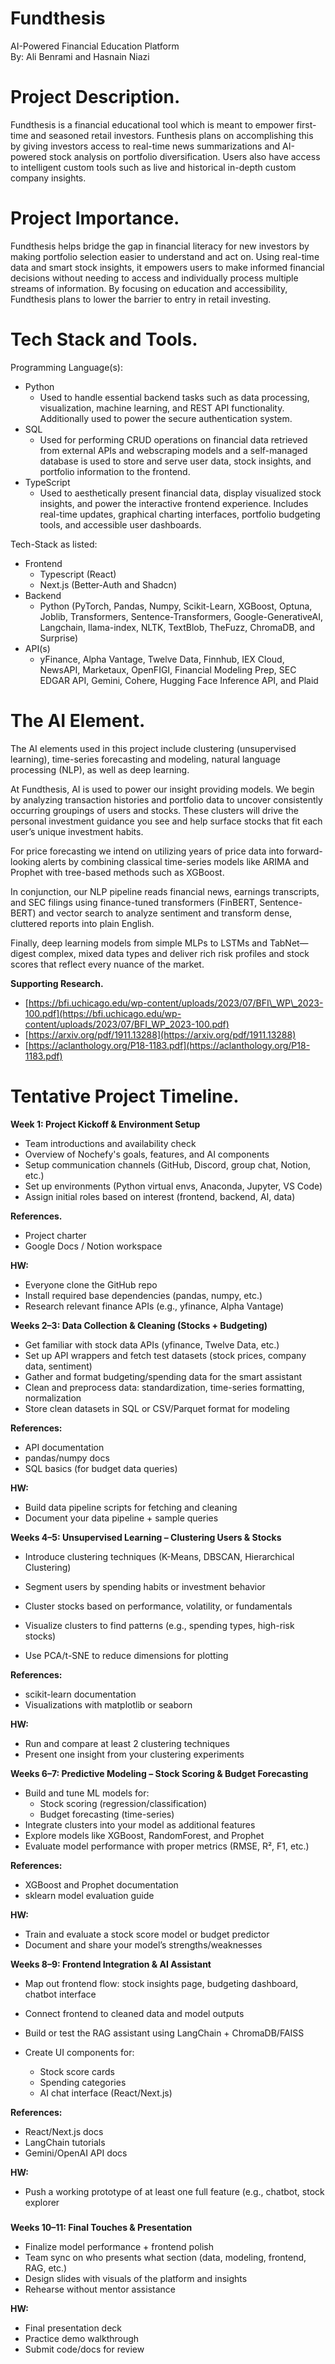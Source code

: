 # **Fundthesis**

AI-Powered Financial Education Platform  
By: Ali Benrami and Hasnain Niazi

# **Project Description.**

Fundthesis is a financial educational tool which is meant to empower first-time and seasoned retail investors. Funthesis plans on accomplishing this by giving investors access to real-time news summarizations and AI-powered stock analysis on portfolio diversification. Users also have access to intelligent custom tools such as live and historical in-depth custom company insights. 

# **Project Importance.**

Fundthesis helps bridge the gap in financial literacy for new investors by making portfolio selection easier to understand and act on. Using real-time data and smart stock insights, it empowers users to make informed financial decisions without needing to access and individually process multiple streams of information. By focusing on education and accessibility, Fundthesis plans to lower the barrier to entry in retail investing. 

# **Tech Stack and Tools.**

Programming Language(s):

* Python   
  * Used to handle essential backend tasks such as data processing, visualization, machine learning, and REST API functionality. Additionally used to power the secure authentication system.  
* SQL  
  * Used for performing CRUD operations on financial data retrieved from external APIs and webscraping models and a self-managed database is used to store and serve user data, stock insights, and portfolio information to the frontend.  
* TypeScript   
  * Used to aesthetically present financial data, display visualized stock insights, and power the interactive frontend experience. Includes real-time updates, graphical charting interfaces, portfolio budgeting tools, and accessible user dashboards.

Tech-Stack as listed:

* Frontend  
  * Typescript (React)  
  * Next.js (Better-Auth and Shadcn)  
* Backend  
  * Python (PyTorch, Pandas, Numpy, Scikit-Learn, XGBoost, Optuna, Joblib, Transformers, Sentence-Transformers, Google-GenerativeAI, Langchain, llama-index, NLTK, TextBlob, TheFuzz, ChromaDB, and Surprise)   
* API(s)  
  * yFinance, Alpha Vantage, Twelve Data, Finnhub, IEX Cloud, NewsAPI, Marketaux, OpenFIGI, Financial Modeling Prep, SEC EDGAR API, Gemini, Cohere, Hugging Face Inference API, and Plaid

# **The AI Element.**

The AI elements used in this project include clustering (unsupervised learning), time-series forecasting and modeling, natural language processing (NLP), as well as deep learning.

At Fundthesis, AI is used to power our insight providing models. We begin by analyzing transaction histories and portfolio data to uncover consistently occurring groupings of users and stocks. These clusters will drive the personal investment guidance you see and help surface stocks that fit each user’s unique investment habits. 

For price forecasting we intend on utilizing years of price data into forward-looking alerts by combining classical time-series models like ARIMA and Prophet with tree-based methods such as XGBoost. 

In conjunction, our NLP pipeline reads financial news, earnings transcripts, and SEC filings using finance-tuned transformers (FinBERT, Sentence-BERT) and vector search to analyze sentiment and transform dense, cluttered reports into plain English. 

Finally, deep learning models from simple MLPs to LSTMs and TabNet—digest complex, mixed data types and deliver rich risk profiles and stock scores that reflect every nuance of the market.

**Supporting Research.**

* [https://bfi.uchicago.edu/wp-content/uploads/2023/07/BFI\_WP\_2023-100.pdf](https://bfi.uchicago.edu/wp-content/uploads/2023/07/BFI_WP_2023-100.pdf)  
* [https://arxiv.org/pdf/1911.13288](https://arxiv.org/pdf/1911.13288)  
* [https://aclanthology.org/P18-1183.pdf](https://aclanthology.org/P18-1183.pdf)

# **Tentative Project Timeline.**

**Week 1: Project Kickoff & Environment Setup**

* Team introductions and availability check  
* Overview of Nochefy's goals, features, and AI components  
* Setup communication channels (GitHub, Discord, group chat, Notion, etc.)  
* Set up environments (Python virtual envs, Anaconda, Jupyter, VS Code)  
* Assign initial roles based on interest (frontend, backend, AI, data)

**References.**

* Project charter  
* Google Docs / Notion workspace

**HW:**

* Everyone clone the GitHub repo  
* Install required base dependencies (pandas, numpy, etc.)  
* Research relevant finance APIs (e.g., yfinance, Alpha Vantage)

**Weeks 2–3: Data Collection & Cleaning (Stocks \+ Budgeting)**

* Get familiar with stock data APIs (yfinance, Twelve Data, etc.)  
* Set up API wrappers and fetch test datasets (stock prices, company data, sentiment)  
* Gather and format budgeting/spending data for the smart assistant  
* Clean and preprocess data: standardization, time-series formatting, normalization  
* Store clean datasets in SQL or CSV/Parquet format for modeling

**References:**

* API documentation  
* pandas/numpy docs  
* SQL basics (for budget data queries)

**HW:**

* Build data pipeline scripts for fetching and cleaning  
* Document your data pipeline \+ sample queries

**Weeks 4–5: Unsupervised Learning – Clustering Users & Stocks**

* Introduce clustering techniques (K-Means, DBSCAN, Hierarchical Clustering)

* Segment users by spending habits or investment behavior  
* Cluster stocks based on performance, volatility, or fundamentals  
* Visualize clusters to find patterns (e.g., spending types, high-risk stocks)  
* Use PCA/t-SNE to reduce dimensions for plotting

**References:**

* scikit-learn documentation  
* Visualizations with matplotlib or seaborn

**HW:**

* Run and compare at least 2 clustering techniques  
* Present one insight from your clustering experiments

**Weeks 6–7: Predictive Modeling – Stock Scoring & Budget Forecasting**

* Build and tune ML models for:  
  * Stock scoring (regression/classification)  
  * Budget forecasting (time-series)  
* Integrate clusters into your model as additional features  
* Explore models like XGBoost, RandomForest, and Prophet  
* Evaluate model performance with proper metrics (RMSE, R², F1, etc.)

**References:**

* XGBoost and Prophet documentation  
* sklearn model evaluation guide

**HW:**

* Train and evaluate a stock score model or budget predictor  
* Document and share your model’s strengths/weaknesses

**Weeks 8–9: Frontend Integration & AI Assistant**

* Map out frontend flow: stock insights page, budgeting dashboard, chatbot interface  
* Connect frontend to cleaned data and model outputs  
* Build or test the RAG assistant using LangChain \+ ChromaDB/FAISS  
* Create UI components for:

  * Stock score cards  
  * Spending categories  
  * AI chat interface (React/Next.js)

**References:**

* React/Next.js docs  
* LangChain tutorials  
* Gemini/OpenAI API docs

**HW:**

* Push a working prototype of at least one full feature (e.g., chatbot, stock explorer

### 

**Weeks 10–11: Final Touches & Presentation**

* Finalize model performance \+ frontend polish  
* Team sync on who presents what section (data, modeling, frontend, RAG, etc.)  
* Design slides with visuals of the platform and insights  
* Rehearse without mentor assistance

**HW:**

* Final presentation deck  
* Practice demo walkthrough  
* Submit code/docs for review